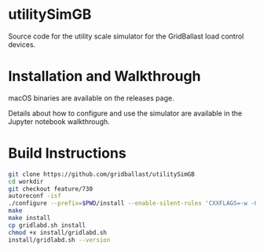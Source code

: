 # utilitySimGB

Source code for the utility scale simulator for the GridBallast load control devices.

# Installation and Walkthrough

macOS binaries are available on the releases page.

Details about how to configure and use the simulator are available in the Jupyter notebook walkthrough.

# Build Instructions

```sh
git clone https://github.com/gridballast/utilitySimGB
cd workdir
git checkout feature/730
autoreconf -isf
./configure --prefix=$PWD/install --enable-silent-rules 'CXXFLAGS=-w -O2' 'CFLAGS=-w -O2' 'LDFLAGS=-w -O2'
make
make install
cp gridlabd.sh install
chmod +x install/gridlabd.sh
install/gridlabd.sh --version
```

